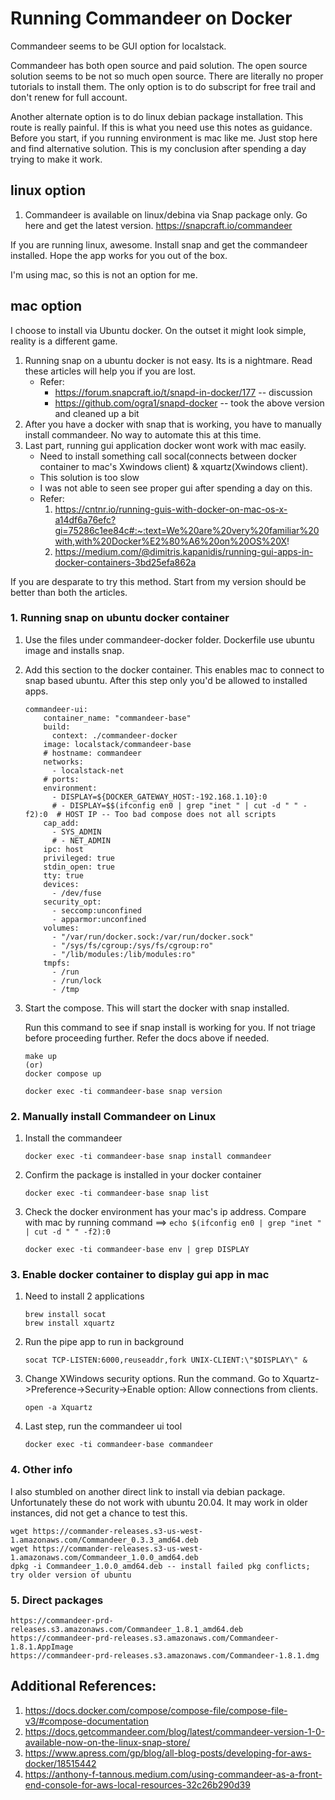 # Running Commandeer on Docker

Commandeer seems to be GUI option for localstack.  

Commandeer has both open source and paid solution.  The open source solution seems to be not so much open source.  There are literally no proper tutorials to install them.
The only option is to do subscript for free trail and don't renew for full account.

Another alternate option is to do linux debian package installation.  This route is really painful.  If this is what you need use this notes as guidance.
Before you start, if you running environment is mac like me.  Just stop here and find alternative solution.  This is my conclusion after spending a day trying to make it work.


## linux option

1. Commandeer is available on linux/debina via Snap package only.  Go here and get the latest version.
https://snapcraft.io/commandeer

If you are running linux, awesome.  Install snap and get the commandeer installed.  Hope the app works for you out of the box.

I'm using mac, so this is not an option for me.

## mac option

I choose to install via Ubuntu docker.  On the outset it might look simple, reality is a different game.

1. Running snap on a ubuntu docker is not easy.  Its is a nightmare.  Read these articles will help you if you are lost.
    * Refer:
        * https://forum.snapcraft.io/t/snapd-in-docker/177 -- discussion
        * https://github.com/ogra1/snapd-docker -- took the above version and cleaned up a bit
1. After you have a docker with snap that is working, you have to manually install commandeer.  No way to automate this at this time.
1. Last part, running gui application docker wont work with mac easily.
    * Need to install something call socal(connects between docker container to mac's Xwindows client) & xquartz(Xwindows client).
    * This solution is too slow
    * I was not able to seen see proper gui after spending a day on this.
    * Refer:
        1. https://cntnr.io/running-guis-with-docker-on-mac-os-x-a14df6a76efc?gi=75286c1ee84c#:~:text=We%20are%20very%20familiar%20with,with%20Docker%E2%80%A6%20on%20OS%20X!
        1. https://medium.com/@dimitris.kapanidis/running-gui-apps-in-docker-containers-3bd25efa862a

If you are desparate to try this method.  Start from my version should be better than both the articles.

### 1. Running snap on ubuntu docker container

1. Use the files under commandeer-docker folder.  Dockerfile use ubuntu image and installs snap.
1. Add this section to the docker container.  This enables mac to connect to snap based ubuntu.  After this step only you'd be allowed to installed apps.
    ```
    commandeer-ui:
        container_name: "commandeer-base"
        build:
          context: ./commandeer-docker
        image: localstack/commandeer-base
        # hostname: commandeer
        networks:
          - localstack-net
        # ports:
        environment:
          - DISPLAY=${DOCKER_GATEWAY_HOST:-192.168.1.10}:0
          # - DISPLAY=$$(ifconfig en0 | grep "inet " | cut -d " " -f2):0  # HOST IP -- Too bad compose does not all scripts
        cap_add: 
          - SYS_ADMIN
          # - NET_ADMIN
        ipc: host
        privileged: true
        stdin_open: true
        tty: true
        devices:
          - /dev/fuse
        security_opt:
          - seccomp:unconfined
          - apparmor:unconfined
        volumes:
          - "/var/run/docker.sock:/var/run/docker.sock"
          - "/sys/fs/cgroup:/sys/fs/cgroup:ro"
          - "/lib/modules:/lib/modules:ro"
        tmpfs: 
          - /run
          - /run/lock
          - /tmp
    ```
1. Start the compose.  This will start the docker with snap installed.  

    Run this command to see if snap install is working for you.  If not triage before proceeding further.  Refer the docs above if needed.
    ```
    make up
    (or)
    docker compose up

    docker exec -ti commandeer-base snap version
    ```


### 2. Manually install Commandeer on Linux
1. Install the commandeer
    ```
    docker exec -ti commandeer-base snap install commandeer
    ```
1. Confirm the package is installed in your docker container
    ```
    docker exec -ti commandeer-base snap list
    ```
1. Check the docker environment has your mac's ip address.  Compare with mac by running command ==> `echo $(ifconfig en0 | grep "inet " | cut -d " " -f2):0`
    ```
    docker exec -ti commandeer-base env | grep DISPLAY
    ```


### 3. Enable docker container to display gui app in mac
1. Need to install 2 applications
    ```
    brew install socat
    brew install xquartz
    ```
1. Run the pipe app to run in background
    ```
    socat TCP-LISTEN:6000,reuseaddr,fork UNIX-CLIENT:\"$DISPLAY\" &
    ```
1. Change XWindows security options.  Run the command.  Go to Xquartz->Preference->Security->Enable option: Allow connections from clients.
    ```
    open -a Xquartz
    ```
1. Last step, run the commandeer ui tool
    ```
    docker exec -ti commandeer-base commandeer
    ```

### 4. Other info
I also stumbled on another direct link to install via debian package.  Unfortunately these do not work with ubuntu 20.04.  It may work in older instances, did not get a chance to test this.
```
wget https://commander-releases.s3-us-west-1.amazonaws.com/Commandeer_0.3.3_amd64.deb
wget https://commander-releases.s3-us-west-1.amazonaws.com/Commandeer_1.0.0_amd64.deb
dpkg -i Commandeer_1.0.0_amd64.deb -- install failed pkg conflicts; try older version of ubuntu
```

### 5. Direct packages
```
https://commandeer-prd-releases.s3.amazonaws.com/Commandeer_1.8.1_amd64.deb
https://commandeer-prd-releases.s3.amazonaws.com/Commandeer-1.8.1.AppImage
https://commandeer-prd-releases.s3.amazonaws.com/Commandeer-1.8.1.dmg
```

## Additional References:
1. https://docs.docker.com/compose/compose-file/compose-file-v3/#compose-documentation
1. https://docs.getcommandeer.com/blog/latest/commandeer-version-1-0-available-now-on-the-linux-snap-store/
1. https://www.apress.com/gp/blog/all-blog-posts/developing-for-aws-docker/18515442
1. https://anthony-f-tannous.medium.com/using-commandeer-as-a-front-end-console-for-aws-local-resources-32c26b290d39
